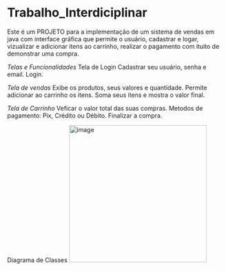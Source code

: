 # Trabalho_Interdiciplinar
Este é um PROJETO para a implementação de um sistema de vendas em java com interface gráfica que permite o usuário, cadastrar e logar, vizualizar e adicionar itens ao carrinho, realizar o pagamento com ituito de demonstrar uma compra.

*Telas e Funcionalidades*
Tela de Login
Cadastrar seu usuário, senha e email.
Login.

*Tela de vendas*
Exibe os produtos, seus valores e quantidade.
Permite adicionar ao carrinho os itens.
Soma seus itens e mostra o valor final.

*Tela de Carrinho*
Veficar o valor total das suas compras.
Metodos de pagamento: Pix, Crédito ou Débito.
Finalizar a compra.

Diagrama de Classes
<img width="319" alt="image" src="https://github.com/AlexandraBernardo/Trabalho_Interdiciplinar/assets/144738789/991ac43b-82d7-4044-9369-c946f2dc730e">

